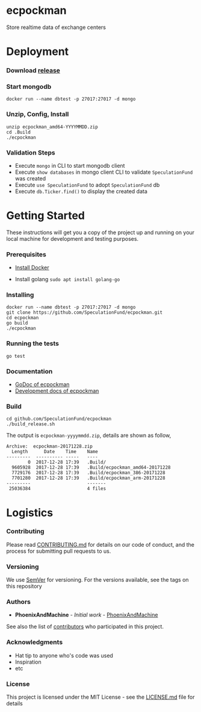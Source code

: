 # ecpockman
Store realtime data of exchange centers


# Deployment

### Download [release](https://github.com/SpeculationFund/ecpockman/releases)

### Start mongodb
```
docker run --name dbtest -p 27017:27017 -d mongo
```

### Unzip, Config, Install
```
unzip ecpockman_amd64-YYYYMMDD.zip
cd .Build 
./ecpockman
```


### Validation Steps

* Execute `mongo` in CLI to start mongodb client
* Execute `show databases` in mongo client CLI to validate `SpeculationFund` was created 
* Execute `use SpeculationFund` to adopt `SpeculationFund` db
* Execute `db.Ticker.find()` to display the created data


# Getting Started

These instructions will get you a copy of the project up and running on your local machine for development and testing purposes. 

### Prerequisites

* [Install Docker](https://www.digitalocean.com/community/tutorials/how-to-install-and-use-docker-on-ubuntu-16-04)

* Install golang  `sudo apt install golang-go`


### Installing

```
docker run --name dbtest -p 27017:27017 -d mongo
git clone https://github.com/SpeculationFund/ecpockman.git
cd ecpockman
go build
./ecpockman
```

### Running the tests

```
go test
```

### Documentation
* [GoDoc of ecpockman](https://godoc.org/github.com/SpeculationFund/ecpockman)
* [Development docs of ecpockman](https://github.com/SpeculationFund/ecpockman/wiki)


### Build

```
cd github.com/SpeculationFund/ecpockman
./build_release.sh
```
The output is `ecpockman-yyyymmdd.zip`, details are shown as follow,

```
Archive:  ecpockman-20171228.zip
  Length      Date    Time    Name
---------  ---------- -----   ----
        0  2017-12-28 17:39   .Build/
  9605928  2017-12-28 17:39   .Build/ecpockman_amd64-20171228
  7729176  2017-12-28 17:39   .Build/ecpockman_386-20171228
  7701280  2017-12-28 17:39   .Build/ecpockman_arm-20171228
---------                     -------
 25036384                     4 files
``` 

# Logistics

### Contributing

Please read [CONTRIBUTING.md](https://github.com/SpeculationFund/ecpockman/blob/master/CONTRIBUTING.md) for details on our code of conduct, and the process for submitting pull requests to us.

### Versioning

We use [SemVer](http://semver.org/) for versioning. For the versions available, see the tags on this repository

### Authors

* **PhoenixAndMachine** - *Initial work* - [PhoenixAndMachine](https://github.com/PhoenixAndMachine)

See also the list of [contributors](https://github.com/your/project/contributors) who participated in this project.

### Acknowledgments

* Hat tip to anyone who's code was used
* Inspiration
* etc


### License

This project is licensed under the MIT License - see the [LICENSE.md](https://gist.github.com/Brownyuan/0b754b6009b7a4257bde9d1a23586678) file for details


